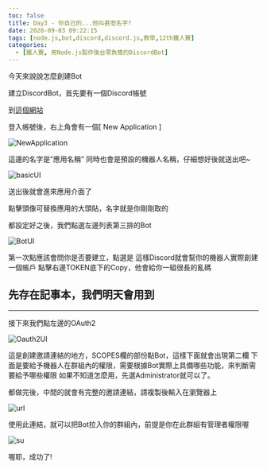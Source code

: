 ```yaml
---
toc: false
title: Day3 - 你自己的...他叫甚麼名字?
date: 2020-09-03 09:22:15
tags: [node.js,bot,discord,discord.js,教學,12th鐵人賽]
categories:
  - [鐵人賽, 用Node.js製作後台零負擔的DiscordBot]
---
```

今天來說說怎麼創建Bot

<!-- more -->

建立DiscordBot，首先要有一個Discord帳號

到[這個網站](https://discordapp.com/developers/applications/)

登入帳號後，右上角會有一個[ New Application ]

![NewApplication](https://i.imgur.com/QeKQ4fK.png)

這邊的名字是”應用名稱”
同時也會是預設的機器人名稱，仔細想好後就送出吧~

![basicUI](https://i.imgur.com/kXSwy3I.png)

送出後就會進來應用介面了

點擊頭像可替換應用的大頭貼，名字就是你剛剛取的


都設定好之後，我們點選左邊列表第三排的Bot

![BotUI](https://i.imgur.com/r1NSe8O.png)

第一次點應該會問你是否要建立，點選是
這樣Discord就會幫你的機器人實際創建一個帳戶
點擊右邊TOKEN底下的Copy，他會給你一組很長的亂碼
## **先存在記事本，我們明天會用到**

-----

接下來我們點左邊的OAuth2

![Oauth2UI](https://i.imgur.com/o5eSFy6.png)

這是創建邀請連結的地方，SCOPES欄的部份點Bot，這樣下面就會出現第二欄
下面是要給予機器人在群組內的權限，需要根據Bot實際上具備哪些功能，來判斷需要給予哪些權限
如果不知道怎麼用，先選Administrator就可以了。

都做完後，中間的就會有完整的邀請連結，請複製後輸入在瀏覽器上

![url](https://i.imgur.com/9oCUzUZ.png)

使用此連結，就可以把Bot拉入你的群組內，前提是你在此群組有管理者權限喔

![su](https://i.imgur.com/nJ3jUuW.png)

喔耶，成功了!

